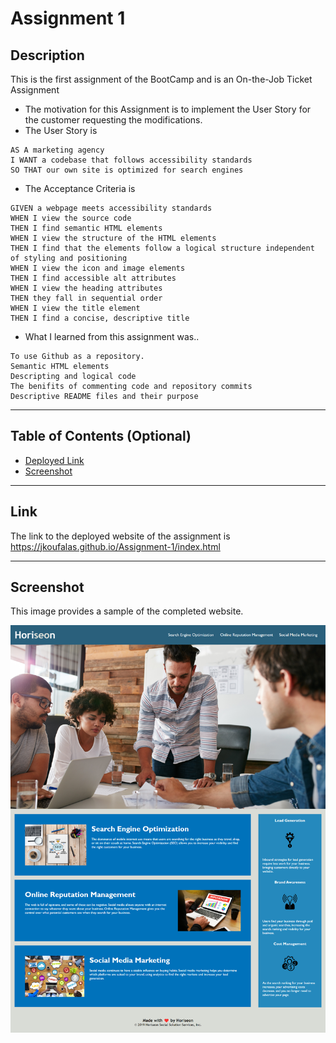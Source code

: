 # Assignment 1

## Description

This is the first assignment of the BootCamp and is an On-the-Job Ticket Assignment

- The motivation for this Assignment is to implement the User Story for the customer requesting the modifications.
- The User Story is
```
AS A marketing agency
I WANT a codebase that follows accessibility standards
SO THAT our own site is optimized for search engines
```
- The Acceptance Criteria is
```
GIVEN a webpage meets accessibility standards
WHEN I view the source code
THEN I find semantic HTML elements
WHEN I view the structure of the HTML elements
THEN I find that the elements follow a logical structure independent of styling and positioning
WHEN I view the icon and image elements
THEN I find accessible alt attributes
WHEN I view the heading attributes
THEN they fall in sequential order
WHEN I view the title element
THEN I find a concise, descriptive title
```
- What I learned from this assignment was.. 
```
To use Github as a repository.
Semantic HTML elements
Descripting and logical code
The benifits of commenting code and repository commits
Descriptive README files and their purpose
```
---
## Table of Contents (Optional)

- [Deployed Link](#Link)
- [Screenshot](#Screenshot)
---
## Link

The link to the deployed website of the assignment is <br>
https://jkoufalas.github.io/Assignment-1/index.html

---
## Screenshot

This image provides a sample of the completed website.

![The Horiseon webpage includes a navigation bar, a header image, and cards with text and images at the bottom of the page.](./assets/screenshot/Horiseon-Screenshot.png)
